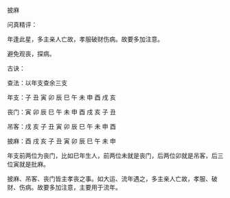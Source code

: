 披麻

问真精评：

年逢此星，多主亲人亡故，孝服破财伤病。故要多加注意。

避免观丧，探病。

古诀：

查法：以年支查余三支

年支：子 丑 寅 卯 辰 巳 午 未 申 酉 戌 亥

丧门：寅 卯 辰 巳 午 未 申 酉 戌 亥 子 丑

吊客：戌 亥 子 丑 寅 卯 辰 巳 午 未 申 酉

披麻：酉 戌 亥 子 丑 寅 卯 辰 巳 午 未 申

年支前两位为丧门，比如巳年生人，前两位未就是丧门，后两位卯就是吊客，后三位寅就是批麻。

披麻、吊客、丧门皆主孝丧之事。如大运、流年遇之，多主亲人亡故，孝服、破财、伤病。故要多加注意，主要用于流年。

